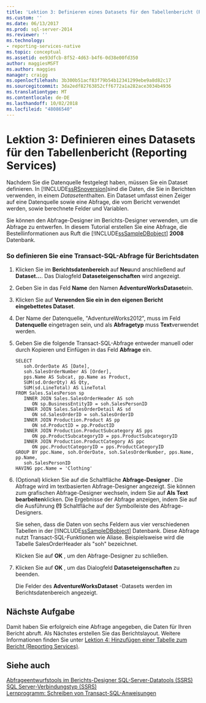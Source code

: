 ```yaml
---
title: 'Lektion 3: Definieren eines Datasets für den Tabellenbericht (Reporting Services) | Microsoft-Dokumentation'
ms.custom: ''
ms.date: 06/13/2017
ms.prod: sql-server-2014
ms.reviewer: ''
ms.technology:
- reporting-services-native
ms.topic: conceptual
ms.assetid: ee93dfcb-8f52-4d63-b4f6-0d38e00fd350
author: maggiesMSFT
ms.author: maggies
manager: craigg
ms.openlocfilehash: 3b300b51acf83f79b54b12341299ebe9a8d82c17
ms.sourcegitcommit: 3da2edf82763852cff6772a1a282ace3034b4936
ms.translationtype: MT
ms.contentlocale: de-DE
ms.lasthandoff: 10/02/2018
ms.locfileid: "48086540"
---
```

# <a name="lesson-3-defining-a-dataset-for-the-table-report-reporting-services"></a>Lektion 3: Definieren eines Datasets für den Tabellenbericht (Reporting Services)
  Nachdem Sie die Datenquelle festgelegt haben, müssen Sie ein Dataset definieren. In [!INCLUDE[ssRSnoversion](../includes/ssrsnoversion-md.md)]sind die Daten, die Sie in Berichten verwenden, in einem *Dataset*enthalten. Ein Dataset umfasst einen Zeiger auf eine Datenquelle sowie eine Abfrage, die vom Bericht verwendet werden, sowie berechnete Felder und Variablen.  
  
 Sie können den Abfrage-Designer im Berichts-Designer verwenden, um die Abfrage zu entwerfen. In diesem Tutorial erstellen Sie eine Abfrage, die Bestellinformationen aus Ruft die [!INCLUDE[ssSampleDBobject](../includes/sssampledbobject-md.md)] **2008** Datenbank.  
  
### <a name="to-define-a-transact-sql-query-for-report-data"></a>So definieren Sie eine Transact-SQL-Abfrage für Berichtsdaten  
  
1.  Klicken Sie im **Berichtsdatenbereich** auf **Neu**und anschließend auf **Dataset...**. Das Dialogfeld **Dataseteigenschaften** wird angezeigt.  
  
2.  Geben Sie in das Feld **Name** den Namen **AdventureWorksDataset**ein.  
  
3.  Klicken Sie auf **Verwenden Sie ein in den eigenen Bericht eingebettetes Dataset**.  
  
4.  Der Name der Datenquelle, "AdventureWorks2012", muss im Feld **Datenquelle** eingetragen sein, und als **Abfragetyp** muss **Text**verwendet werden.  
  
5.  Geben Sie die folgende Transact-SQL-Abfrage entweder manuell oder durch Kopieren und Einfügen in das Feld **Abfrage** ein.  
  
    ```  
    SELECT   
       soh.OrderDate AS [Date],   
       soh.SalesOrderNumber AS [Order],   
       pps.Name AS Subcat, pp.Name as Product,    
       SUM(sd.OrderQty) AS Qty,  
       SUM(sd.LineTotal) AS LineTotal  
    FROM Sales.SalesPerson sp   
       INNER JOIN Sales.SalesOrderHeader AS soh   
          ON sp.BusinessEntityID = soh.SalesPersonID  
       INNER JOIN Sales.SalesOrderDetail AS sd   
          ON sd.SalesOrderID = soh.SalesOrderID  
       INNER JOIN Production.Product AS pp   
          ON sd.ProductID = pp.ProductID  
       INNER JOIN Production.ProductSubcategory AS pps   
          ON pp.ProductSubcategoryID = pps.ProductSubcategoryID  
       INNER JOIN Production.ProductCategory AS ppc   
          ON ppc.ProductCategoryID = pps.ProductCategoryID  
    GROUP BY ppc.Name, soh.OrderDate, soh.SalesOrderNumber, pps.Name, pp.Name,   
       soh.SalesPersonID  
    HAVING ppc.Name = 'Clothing'  
    ```  
  
6.  (Optional) klicken Sie auf die Schaltfläche **Abfrage-Designer** . Die Abfrage wird im textbasierten Abfrage-Designer angezeigt. Sie können zum grafischen Abfrage-Designer wechseln, indem Sie auf **Als Text bearbeiten**klicken. Die Ergebnisse der Abfrage anzeigen, indem Sie auf die Ausführung **(!)**  Schaltfläche auf der Symbolleiste des Abfrage-Designers.  
  
     Sie sehen, dass die Daten von sechs Feldern aus vier verschiedenen Tabellen in der [!INCLUDE[ssSampleDBobject](../includes/sssampledbobject-md.md)] Datenbank. Diese Abfrage nutzt Transact-SQL-Funktionen wie Aliase. Beispielsweise wird die Tabelle SalesOrderHeader als "soh" bezeichnet.  
  
     Klicken Sie auf **OK** , um den Abfrage-Designer zu schließen.  
  
7.  Klicken Sie auf **OK** , um das Dialogfeld **Dataseteigenschaften** zu beenden.  
  
     Die Felder des **AdventureWorksDataset** -Datasets werden im Berichtsdatenbereich angezeigt.  
  
## <a name="next-task"></a>Nächste Aufgabe  
 Damit haben Sie erfolgreich eine Abfrage angegeben, die Daten für Ihren Bericht abruft. Als Nächstes erstellen Sie das Berichtslayout. Weitere Informationen finden Sie unter [Lektion 4: Hinzufügen einer Tabelle zum Bericht (Reporting Services)](lesson-4-adding-a-table-to-the-report-reporting-services.md).  
  
## <a name="see-also"></a>Siehe auch  
 [Abfrageentwurfstools im Berichts-Designer SQL-Server-Datatools &#40;SSRS&#41;](report-data/query-design-tools-ssrs.md)   
 [SQL Server-Verbindungstyp &#40;SSRS&#41;](report-data/sql-server-connection-type-ssrs.md)   
 [Lernprogramm: Schreiben von Transact-SQL-Anweisungen](../t-sql/tutorial-writing-transact-sql-statements.md)  
  
  
